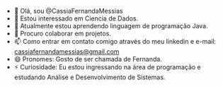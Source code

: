 - 👋 Olá, sou @CassiaFernandaMessias
- 👀 Estou interessado em Ciencia de Dados.
- 🌱 Atualmente estou aprendendo linguagem de programação Java.
- 💞️ Procuro colaborar em projetos.
- 📫 Como entrar em contato comigo através do meu linkedin e e-mail: cassiafernandamessias@gmail.com
- 😄 Pronomes: Gosto de ser chamada de Fernanda.
- ⚡ Curiosidade: Eu estou ingressando na área de programação e estudando Análise e Desenvolvimento de Sistemas.
<!---
CassiaFernandaMessias/CassiaFernandaMessias is a ✨ special ✨ repository because its `README.md` (this file) appears on your GitHub profile.
You can click the Preview link to take a look at your changes.
--->
